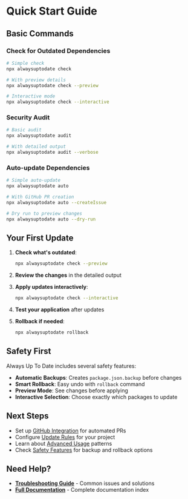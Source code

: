 # Quick Start Guide

## Basic Commands

### Check for Outdated Dependencies

```bash
# Simple check
npx alwaysuptodate check

# With preview details
npx alwaysuptodate check --preview

# Interactive mode
npx alwaysuptodate check --interactive
```

### Security Audit

```bash
# Basic audit
npx alwaysuptodate audit

# With detailed output
npx alwaysuptodate audit --verbose
```

### Auto-update Dependencies

```bash
# Simple auto-update
npx alwaysuptodate auto

# With GitHub PR creation
npx alwaysuptodate auto --createIssue

# Dry run to preview changes
npx alwaysuptodate auto --dry-run
```

## Your First Update

1. **Check what's outdated**:

   ```bash
   npx alwaysuptodate check --preview
   ```

2. **Review the changes** in the detailed output

3. **Apply updates interactively**:

   ```bash
   npx alwaysuptodate check --interactive
   ```

4. **Test your application** after updates

5. **Rollback if needed**:
   ```bash
   npx alwaysuptodate rollback
   ```

## Safety First

Always Up To Date includes several safety features:

- **Automatic Backups**: Creates `package.json.backup` before changes
- **Smart Rollback**: Easy undo with `rollback` command
- **Preview Mode**: See changes before applying
- **Interactive Selection**: Choose exactly which packages to update

## Next Steps

- Set up [GitHub Integration](./github-integration.md) for automated PRs
- Configure [Update Rules](./configuration.md) for your project
- Learn about [Advanced Usage](./commands.md) patterns
- Check [Safety Features](./safety-features.md) for backup and rollback options

## Need Help?

- **[Troubleshooting Guide](./troubleshooting.md)** - Common issues and solutions
- **[Full Documentation](./README.md)** - Complete documentation index
